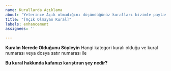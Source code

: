 ```yaml
---
name: Kurallarda Açıklama
about: 'Yeterince Açık olmadığını düşündüğünüz kuralları bizimle paylaşabilirsiniz. '
title: "[Açık Olmayan Kural]"
labels: enhancement
assignees: ''

---
```


**Kuralın Nerede Olduğunu Söyleyin**
Hangi kategori kuralı olduğu ve kural numarası veya dosya satır numarası ile

**Bu kural hakkında kafanızı karıştıran şey nedir?**
